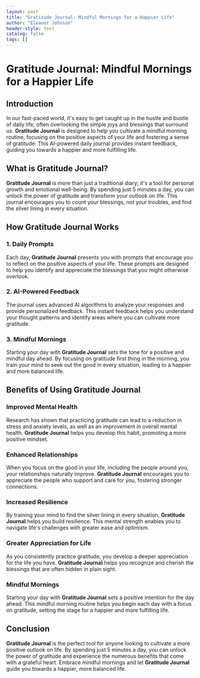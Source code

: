 ```yaml
---
layout: post
title: "Gratitude Journal: Mindful Mornings for a Happier Life"
author: "Eleanor Johnson"
header-style: text
catalog: false
tags: []
---
```


# Gratitude Journal: Mindful Mornings for a Happier Life

## Introduction

In our fast-paced world, it's easy to get caught up in the hustle and bustle of daily life, often overlooking the simple joys and blessings that surround us. **Gratitude Journal** is designed to help you cultivate a mindful morning routine, focusing on the positive aspects of your life and fostering a sense of gratitude. This AI-powered daily journal provides instant feedback, guiding you towards a happier and more fulfilling life.

## What is Gratitude Journal?

**Gratitude Journal** is more than just a traditional diary; it's a tool for personal growth and emotional well-being. By spending just 5 minutes a day, you can unlock the power of gratitude and transform your outlook on life. This journal encourages you to count your blessings, not your troubles, and find the silver lining in every situation.

## How Gratitude Journal Works

### 1. Daily Prompts

Each day, **Gratitude Journal** presents you with prompts that encourage you to reflect on the positive aspects of your life. These prompts are designed to help you identify and appreciate the blessings that you might otherwise overlook.

### 2. AI-Powered Feedback

The journal uses advanced AI algorithms to analyze your responses and provide personalized feedback. This instant feedback helps you understand your thought patterns and identify areas where you can cultivate more gratitude.

### 3. Mindful Mornings

Starting your day with **Gratitude Journal** sets the tone for a positive and mindful day ahead. By focusing on gratitude first thing in the morning, you train your mind to seek out the good in every situation, leading to a happier and more balanced life.

## Benefits of Using Gratitude Journal

### Improved Mental Health

Research has shown that practicing gratitude can lead to a reduction in stress and anxiety levels, as well as an improvement in overall mental health. **Gratitude Journal** helps you develop this habit, promoting a more positive mindset.

### Enhanced Relationships

When you focus on the good in your life, including the people around you, your relationships naturally improve. **Gratitude Journal** encourages you to appreciate the people who support and care for you, fostering stronger connections.

### Increased Resilience

By training your mind to find the silver lining in every situation, **Gratitude Journal** helps you build resilience. This mental strength enables you to navigate life's challenges with greater ease and optimism.

### Greater Appreciation for Life

As you consistently practice gratitude, you develop a deeper appreciation for the life you have. **Gratitude Journal** helps you recognize and cherish the blessings that are often hidden in plain sight.

### Mindful Mornings

Starting your day with **Gratitude Journal** sets a positive intention for the day ahead. This mindful morning routine helps you begin each day with a focus on gratitude, setting the stage for a happier and more fulfilling life.

## Conclusion

**Gratitude Journal** is the perfect tool for anyone looking to cultivate a more positive outlook on life. By spending just 5 minutes a day, you can unlock the power of gratitude and experience the numerous benefits that come with a grateful heart. Embrace mindful mornings and let **Gratitude Journal** guide you towards a happier, more balanced life.